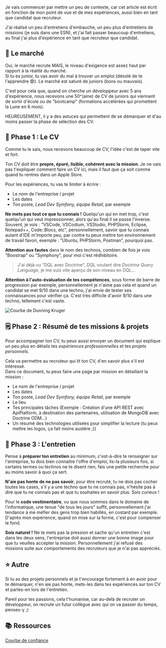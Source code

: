 Je vais commencer par mettre un peu de contexte, car cet article est écrit en fonction de mon point de vue et de mes expériences, aussi bien en tant que candidat que recruteur.

J'ai réalisé un peu d'entretiens d'embauche, un peu plus d'entretiens de missions (je suis dans une ESN), et j'ai fait passer beaucoup d'entretiens, au final j'ai plus d'expérience en tant que recruteur que candidat.

## 📢 Le marché

Oui, le marché recrute MAIS, le niveau d'exigence est assez haut par rapport à la réalité du marché.  
Si tu es junior, tu vas avoir du mal à trouver un emploi (désolé de te l'apprendre 😨). Le marché est saturé de juniors (bons ou mauvais).

C'est pour cela que, quand on cherche un développeur avec 5 ans d'expérience, nous recevons une 50^(aine) de CV de juniors qui viennent de sortir d'école ou de "bootcamp" (formations accélérées qui promettent la Lune en 6 mois).

HEUREUSEMENT, il y a des astuces qui permettent de se démarquer et d'au moins passer la phase de sélection des CV.

## 🧾 Phase 1 : Le CV

Comme tu le sais, nous recevons beaucoup de CV, l'idée c'est de taper vite et fort.

Ton CV doit être **propre, épuré, lisible, cohérent avec la mission**. Je ne vais pas t'expliquer comment faire un CV ici, mais il faut que ça soit comme quand tu rentres dans un Apple Store.

Pour les expériences, tu vas te limiter à écrire : 

- Le nom de l'entreprise / projet
- Les dates
- Ton poste, _Lead Dev Symfony, équipe Retail_, par exemple

**Ne mets pas tout ce que tu connais !** Quelqu'un qui en met trop, c'est quelqu'un qui veut impressionner, alors qu'au final il se passe l'inverse.  
Souvent, je vois : "VSCode, VSCodium, VSStudio, PHPStorm, Eclipse, Notepad++, Code::Blocs, etc", personnellement, savoir que tu connais autant d'IDE m'importe peu, par contre tu peux mettre ton environnement de travail favori, exemple : "Ubuntu, PHPStorm, Postman", pourquoi pas.

**Attention aux fautes** dans le nom des technos, combien de fois je vois "Boostrap" ou "Symphony", pour moi c'est rédhibitoire.
> J'ai déjà vu "DQL avec Doctrine", DQL voulant dire _Doctrine Query Language_, je me suis vite aperçu de son niveau en DQL...

**Attention à l'auto-évaluation de tes compétences**, sous forme de barre de progression par exemple, personnellement je n'aime pas cela et quand un candidat se met 9/10 dans une techno, j'ai envie de tester ses connaissances pour vérifier ça. C'est très difficile d'avoir 9/10 dans une techno, tellement c'est vaste.  

![Courbe de Dunning Kruger](resources/courbe_DUNNING_KRUGER.gif)

## 🗒 Phase 2 : Résumé de tes missions & projets

Pour accompagner ton CV, tu peux aussi envoyer un document qui explique un peu plus en détails tes _expériences professionnelles_ et tes _projets personnels_.

Cela va permettre au recruteur qui lit ton CV, d'en savoir plus s'il est intéressé.  
Dans ce document, tu peux faire une page par mission en détaillant la mission :

- Le nom de l'entreprise / projet
- Les dates
- Ton poste, _Lead Dev Symfony, équipe Retail_, par exemple
- Le lieu
- Tes principales tâches (Exemple : Création d'une API REST avec ApiPlatform, à destination des partenaires, utilisation de MongoDB avec Doctrine ODM...)
- Un résumé des technologies utilisées pour simplifier la lecture (tu peux mettre les logos, ça fait moins austère ;))

## 🤝 Phase 3 : L'entretien

Pense à **préparer ton entretien** au minimum, c'est-à-dire te renseigner sur l'entreprise, tu dois bien connaitre l'offre d'emploi, lis-la plusieurs fois, si certains termes ou technos ne te disent rien, fais une petite recherche pour au moins savoir à quoi ça sert.

**N'aie pas honte de ne pas savoir**, pour être recruté, tu ne dois pas cocher toutes les cases, s'il y a une techno que tu ne connais pas, n'hésite pas à dire que tu ne connais pas et que tu souhaites en savoir plus. Sois curieux !

Pour le **code vestimentaire**, vu que nous sommes dans le domaine de l'informatique, une tenue "de tous les jours" suffit, personnellement j'ai tendance à me méfier des gens trop bien habillés, en costard par exemple. D'après mon expérience, quand on mise sur la forme, c'est pour compenser le fond.

**Sois naturel !** Ne te mets pas la pression et sache qu'un entretien c'est dans les deux sens, l'entreprise doit aussi donner une bonne image pour que tu veuilles accepter la mission. Personnellement j'ai refusé des missions suite aux comportements des recruteurs que je n'ai pas appréciés.

## ⭐️ Autre 

Si tu as des projets personnels et je t'encourage fortement à en avoir pour te démarquer, n'en aie pas honte, mets-les dans tes expériences sur ton CV et parles-en lors de l'entretien.

Pareil pour tes passions, cela t'humanise, car au-delà de recruter un développeur, on recrute un futur collègue avec qui on va passer du temps, penses-y ;)

## 📚 Ressources

[Courbe de confiance](https://www.lumerys.com/effet-dunning-krugger-surconfiance/)